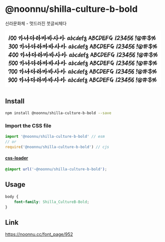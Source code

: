 # @noonnu/shilla-culture-b-bold

신라문화체 - 멋드러진 붓글씨체다

![example](./example.png)

## Install

```bash
npm install @noonnu/shilla-culture-b-bold --save
```

### Import the CSS file

```js
import '@noonnu/shilla-culture-b-bold' // esm
// or
require('@noonnu/shilla-culture-b-bold') // cjs
```

#### [css-loader](https://github.com/webpack-contrib/css-loader)

```css
@import url('~@noonnu/shilla-culture-b-bold');
```

## Usage

```css
body {
    font-family: Shilla_CultureB-Bold;
}
```

## Link

https://noonnu.cc/font_page/952
